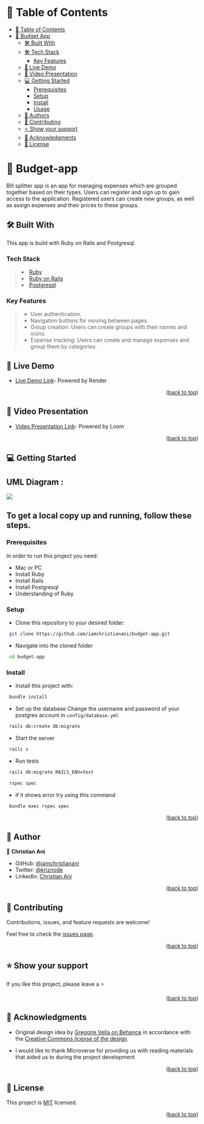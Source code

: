 <!-- TABLE OF CONTENTS -->

# 📗 Table of Contents

- [📗 Table of Contents](#-table-of-contents)
- [📖 Budget App ](#-budget-app-)
  - [🛠 Built With ](#-built-with-)
  - [🛠 Tech Stack ](#-tech-stack-)
    - [Key Features ](#key-features-)
  - [🚀 Live Demo](#live-demo)
  - [🚀 Video Presentation](#presentation)
  - [💻 Getting Started ](#-getting-started-)
    - [Prerequisites](#prerequisites)
    - [Setup](#setup)
    - [Install](#install)
    - [Usage](#usage)
  - [👥 Authors](#-authors)
  - [🤝 Contributing ](#-contributing-)
  - [⭐️ Show your support ](#️-show-your-support-)
  - [🙏 Acknowledgments ](#-acknowledgments-)
  - [📝 License ](#-license-)

<!-- PROJECT DESCRIPTION -->

# 📖 Budget-app <a name="about-project"></a>

Bill splitter app is an app for managing expenses which are grouped together based on their types. Users can register and sign up to gain access to the application. Registered users can create new groups, as well as assign expenses and their prices to these groups.

## 🛠 Built With <a name="built-with"></a>
This app is build with Ruby on Rails and Postgresql.
### Tech Stack <a name="tech-stack"></a>
> <li><a href="https://www.ruby-lang.org/en/">Ruby</a></li>
> <li><a href="https://rubyonrails.org/">Ruby on Rails</a></li>
> <li><a href="https://www.postgresql.org/">Postgresql</a></li>

### Key Features <a name="key-features"></a>

> - User authentication.
> - Navigation buttons for moving between pages.
> - Group creation: Users can create groups with their names and icons.
> - Expense tracking: Users can create and manage expenses and group them by categories.

## 🚀 Live Demo <a name="live-demo"></a>

- [Live Demo Link](https://bill-splitter-v1fd.onrender.com/)- Powered by Render

<p align="right">(<a href="#readme-top">back to top</a>)</p>

## 🚀 Video Presentation <a name="presentation"></a>

- [Video Presentation Link](https://www.loom.com/share/76ca96e7229f4800aa389e397c523c7b)- Powered by Loom

<p align="right">(<a href="#readme-top">back to top</a>)</p>

<!-- GETTING STARTED -->

## 💻 Getting Started <a name="getting-started"></a>

## UML Diagram :

<img src = 'https://github.com/microverseinc/curriculum-rails/blob/main/capstone/images/erd_diagram.png'>

## To get a local copy up and running, follow these steps.

### Prerequisites

In order to run this project you need:

- Mac or PC
- Install Ruby
- Install Rails
- Install Postgresql
- Understanding of Ruby

### Setup

- Clone this repository to your desired folder:

```sh
 git clone https://github.com/iamchristianani/budget-app.git
```

- Navigate into the cloned folder

```sh
 cd budget-app

```
### Install

- Install this project with:

```sh
 bundle install
```

- Set up the database
  Change the username and password of your postgres account in `config/database.yml`

```sh
 rails db:create db:migrate
```

- Start the server

```sh
 rails s
```

- Run tests

```sh
 rails db:migrate RAILS_ENV=test
```

```sh
 rspec spec
```

- if it shows error try using this command

```sh
 bundle exec rspec spec
```

<p align="right">(<a href="#readme-top">back to top</a>)</p>

<!-- AUTHORS -->

## 👥 Author<a name="authors"></a>

👤 **Christian Ani**

- GitHub: [@iamchristianani](https://github.com/iamchristianani)
- Twitter: [@kriznode](https://twitter.com/kriznode)
- LinkedIn: [Christian Ani](https://www.linkedin.com/in/anikriz/)

<p align="right">(<a href="#readme-top">back to top</a>)</p>

<!-- CONTRIBUTING -->

## 🤝 Contributing <a name="contributing"></a>

Contributions, issues, and feature requests are welcome!

Feel free to check the [issues page](https://github.com/iamchristianani/budget-app/issues).

<p align="right">(<a href="#readme-top">back to top</a>)</p>

<!-- SUPPORT -->

## ⭐️ Show your support <a name="support"></a>

If you like this project, please leave a ⭐️

<p align="right">(<a href="#readme-top">back to top</a>)</p>

<!-- ACKNOWLEDGEMENTS -->

## 🙏 Acknowledgments <a name="acknowledgements"></a>
- Original design idea by [Gregoire Vella on Behance](https://www.behance.net/gregoirevella) in accordance with the [Creative Commons license of the design](https://creativecommons.org/licenses/by-nc/4.0/).

- I would like to thank Microverse for providing us with reading materials that aided us to during the project development

<p align="right">(<a href="#readme-top">back to top</a>)</p>

<!-- LICENSE -->

## 📝 License <a name="license"></a>

This project is [MIT](./LICENSE) licensed.

<p align="right">(<a href="#readme-top">back to top</a>)</p>